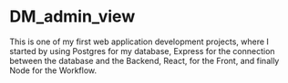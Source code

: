 # DM_admin_view
This is one of my first web application development projects, where I started by using Postgres for my database, Express for the connection between the database and the Backend, React, for the Front, and finally Node for the Workflow.
